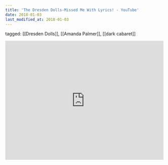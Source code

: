 ```yaml
---
title: 'The Dresden Dolls-Missed Me With Lyrics! - YouTube'
date: 2018-01-03
last_modified_at: 2018-01-03
---
```

tagged: [[Dresden Dolls]], [[Amanda Palmer]], [[dark cabaret]]
<iframe allow="accelerometer; autoplay; clipboard-write; encrypted-media; gyroscope; picture-in-picture" allowfullscreen="" frameborder="0" height="375" id="youtube_iframe" src="https://www.youtube.com/embed/-5jtmIddb7k?feature=oembed&amp;enablejsapi=1&amp;origin=https://safe.txmblr.com&amp;wmode=opaque" width="500"></iframe>